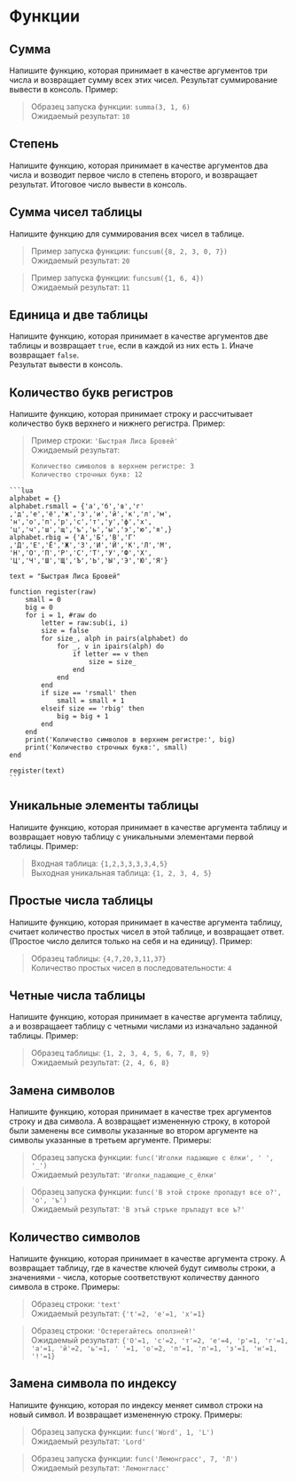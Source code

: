 # Функции

## Сумма

Напишите функцию, которая принимает в качестве аргументов три числа и возвращает сумму всех этих чисел.
Результат суммирование вывести в консоль. Пример:

> Образец запуска функции: `summa(3, 1, 6)`\
> Ожидаемый результат: `10`

## Степень

Напишите функцию, которая принимает в качестве аргументов два числа и возводит первое число в степень второго, и возвращает результат.
Итоговое число вывести в консоль.

## Сумма чисел таблицы

Напишите функцию для суммирования всех чисел в таблице.

> Пример запуска функции: `funcsum({8, 2, 3, 0, 7})`\
> Ожидаемый результат: `20`

> Пример запуска функции: `funcsum({1, 6, 4})`\
> Ожидаемый результат: `11`

## Единица и две таблицы

Напишите функцию, которая принимает в качестве аргументов две таблицы и возвращает `true`, если в каждой из них есть `1`. Иначе возвращает `false`.  
Результат вывести в консоль.

## Количество букв регистров

Напишите функцию, которая принимает строку и рассчитывает количество букв верхнего и нижнего регистра. Пример:

>Пример строки: `'Быстрая Лиса Бровей'`\
>Ожидаемый результат:
>```txt
>Количество символов в верхнем регистре: 3  
>Количество строчных букв: 12
>```

````{toggle}
```lua
alphabet = {}
alphabet.rsmall = {'а','б','в','г'
,'д','е','ё','ж','з','и','й','к','л','м',
'н','о','п','р','с','т','у','ф','х',
'ц','ч','ш','щ','ъ','ь','ы','э','ю','я',}
alphabet.rbig = {'А','Б','В','Г'
,'Д','Е','Ё','Ж','З','И','Й','К','Л','М',
'Н','О','П','Р','С','Т','У','Ф','Х',
'Ц','Ч','Ш','Щ','Ъ','Ь','Ы','Э','Ю','Я'}

text = "Быстрая Лиса Бровей"

function register(raw)
    small = 0
    big = 0
    for i = 1, #raw do
        letter = raw:sub(i, i)
        size = false
        for size_, alph in pairs(alphabet) do
            for _, v in ipairs(alph) do
                if letter == v then
                    size = size_
                end
            end
        end
        if size == 'rsmall' then
            small = small + 1
        elseif size == 'rbig' then
            big = big + 1
        end
    end
    print('Количество символов в верхнем регистре:', big)
    print('Количество строчных букв:', small)
end

register(text)
```
````

## Уникальные элементы таблицы

Напишите функцию, которая принимает в качестве аргумента таблицу и возвращает новую таблицу с уникальными элементами первой таблицы. Пример:

> Входная таблица: `{1,2,3,3,3,3,4,5}`\
> Выходная уникальная таблица: `{1, 2, 3, 4, 5}`

## Простые числа таблицы

Напишите функцию, которая принимает в качестве аргумента таблицу, считает количество простых чисел в этой таблице, и возвращает ответ. (Простое число делится только на себя и на единицу). Пример: 

> Образец таблицы: `{4,7,20,3,11,37}`\
> Количество простых чисел в последовательности: `4`

## Четные числа таблицы

Напишите функцию, которая принимает в качестве аргумента таблицу, а и возвращаеет таблицу с четными числами из изначально заданной таблицы. Пример:

> Образец таблицы: `{1, 2, 3, 4, 5, 6, 7, 8, 9}`\
> Ожидаемый результат: `{2, 4, 6, 8}`

## Замена символов

Напишите функцию, которая принимает в качестве трех аргументов строку и два символа. А возвращает измененную строку, в которой были заменены все символы указанные во втором аргументе на символы указанные в третьем аргументе. Примеры:

> Образец запуска функции: `func('Иголки падающие с ёлки', ' ', '_')`\
> Ожидаемый результат: `'Иголки_падающие_с_ёлки'`

> Образец запуска функции: `func('В этой строке пропадут все о?', 'о', 'ъ')`\
> Ожидаемый результат: `'В этъй стръке пръпадут все ъ?'`

## Количество символов

Напишите функцию, которая принимает в качестве аргумента строку. А возвращает таблицу, где в качестве ключей будут символы строки, а значениями - числа, которые соответствуют количеству данного символа в строке. Примеры:

> Образец строки: `'text'`\
> Ожидаемый результат: `{'t'=2, 'e'=1, 'x'=1}`

> Образец строки: `'Остерегайтесь оползней!'`\
> Ожидаемый результат: `{'О'=1, 'c'=2, 'т'=2, 'е'=4, 'р'=1, 'г'=1, 'а'=1, 'й'=2, 'ь'=1, ' '=1, 'о'=2, 'п'=1, 'л'=1, 'з'=1, 'н'=1, '!'=1}`

## Замена символа по индексу

Напишите функцию, которая по индексу меняет символ строки на новый символ. И возвращает измененную строку. Примеры:

> Образец запуска функции: `func('Word', 1, 'L')`\
> Ожидаемый результат: `'Lord' `

> Образец запуска функции: `func('Лемонграсс', 7, 'Л')`\
> Ожидаемый результат: `'Лемонгласс'`